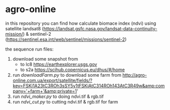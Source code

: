 # agro-online

in this repository you can find how calculate biomace index (ndvi) using satellite landsat8 (https://landsat.gsfc.nasa.gov/landsat-data-continuity-mission/) & sentinel-2 (https://sentinel.esa.int/web/sentinel/missions/sentinel-2)

the sequence run files:
1. download some snapshot from
      * to lc8 https://earthexplorer.usgs.gov
      * to s2a https://scihub.copernicus.eu/dhus/#/home
2. run _downloadFarm.py_ to download some farm from http://agro-online.com.ua/export/satellite/fields/?key=FSKi1A23tC3ROh3sSY5y1tFSKiAtC314ROh143AtC3R49w&amp;company='+farm+'&amp;private=1'     
3. run _ndvi_maker.py_ to doing ndvi.tif & rgb.tif
4. run _ndvi_cut.py_ to cutting ndvi.tif & rgb.tif for farm

